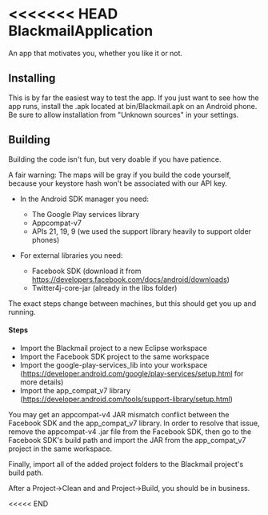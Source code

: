 <<<<<<< HEAD
BlackmailApplication
=========

An app that motivates you, whether you like it or not.

Installing
----------
This is by far the easiest way to test the app.
If you just want to see how the app runs, install the .apk located at bin/Blackmail.apk on an Android phone. Be sure to allow installation from "Unknown sources" in your settings.

Building
--------
Building the code isn't fun, but very doable if you have patience.

A fair warning: The maps will be gray if you build the code yourself, because your keystore hash won't be associated with our API key.

* In the Android SDK manager you need:
    *  The Google Play services library
    * Appcompat-v7
    * APIs 21, 19, 9 (we used the support library heavily to support older phones)

* For external libraries you need: 
    * Facebook SDK (download it from https://developers.facebook.com/docs/android/downloads)
    * Twitter4j-core-jar (already in the libs folder)

The exact steps change between machines, but this should get you up and running.

#### Steps 

* Import the Blackmail project to a new Eclipse workspace
* Import the Facebook SDK project to the same workspace
* Import the google-play-services_lib into your workspace (https://developer.android.com/google/play-services/setup.html for more details)
* Import the app_compat_v7 library (https://developer.android.com/tools/support-library/setup.html)

You may get an appcompat-v4 JAR mismatch conflict between the Facebook SDK and the app_compat_v7 library.
In order to resolve that issue, remove the appcompat-v4 .jar file from the Facebook SDK, then go to the Facebook SDK's build path and import the JAR from the app_compat_v7 project in the same workspace.

Finally, import all of the added project folders to the Blackmail project's build path.

After a Project->Clean and and Project->Build, you should be in business.

<<<<< END
